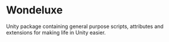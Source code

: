# **Wondeluxe**

Unity package containing general purpose scripts, attributes and extensions for making life in Unity easier.
